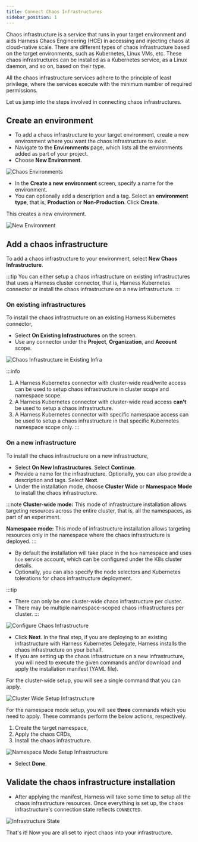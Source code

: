 ```yaml
---
title: Connect Chaos Infrastructures
sidebar_position: 1
---
```


Chaos infrastructure is a service that runs in your target environment and aids Harness Chaos Engineering (HCE) in accessing and injecting chaos at cloud-native scale. There are different types of chaos infrastructure based on the target environments, such as Kubernetes, Linux VMs, etc. These chaos infrastructures can be installed as a Kubernetes service, as a Linux daemon, and so on, based on their type.

All the chaos infrastructure services adhere to the principle of least privilege, where the services execute with the minimum number of required permissions.

Let us jump into the steps involved in connecting chaos infrastructures. 

## Create an environment
- To add a chaos infrastructure to your target environment, create a new environment where you want the chaos infrastructure to exist. 
- Navigate to the **Environments** page, which lists all the environments added as part of your project. 
- Choose **New Environment**.

![Chaos Environments](./static/connect-chaos-infrastructures/chaos-environments.png)

- In the **Create a new environment** screen, specify a name for the environment. 
- You can optionally add a description and a tag. Select an **environment type**, that is, **Production** or **Non-Production**. Click **Create**. 

This creates a new environment.

![New Environment](./static/connect-chaos-infrastructures/new-environment.png)

## Add a chaos infrastructure

To add a chaos infrastructure to your environment, select **New Chaos Infrastructure**.

:::tip
You can either setup a chaos infrastructure on existing infrastructures that uses a Harness cluster connector, that is, Harness Kubernetes connector or install the chaos infrastructure on a new infrastructure.
:::

### On existing infrastructures
To install the chaos infrastructure on an existing Harness Kubernetes connector,
- Select **On Existing Infrastructures** on the screen. 
- Use any connector under the **Project**, **Organization**, and **Account** scope.

![Chaos Infrastructure in Existing Infra](./static/connect-chaos-infrastructures/chaos-infrastructure-in-existing-infra.png)

:::info
1. A Harness Kubernetes connector with cluster-wide read/write access can be used to setup chaos infrastructure in cluster scope and namespace scope.
2. A Harness Kubernetes connector with cluster-wide read access **can't** be used to setup a chaos infrastructure.
3. A Harness Kubernetes connector with specific namespace access can be used to setup a chaos infrastructure in that specific Kubernetes namespace scope only.
:::

### On a new infrastructure
To install the chaos infrastructure on a new infrastructure, 
- Select **On New Infrastructures**. Select **Continue**. 
- Provide a name for the infrastructure. Optionally, you can also provide a description and tags. Select **Next**. 
- Under the installation mode, choose **Cluster Wide** or **Namespace Mode** to install the chaos infrastructure. 

:::note
**Cluster-wide mode:** This mode of infrastructure installation allows targeting resources across the entire cluster, that is, all the namespaces, as part of an experiment.

**Namespace mode:** This mode of infrastructure installation allows targeting resources only in the namespace where the chaos infrastructure is deployed.
:::

- By default the installation will take place in the `hce` namespace and uses `hce` service account, which can be configured under the K8s cluster details. 
- Optionally, you can also specify the node selectors and Kubernetes tolerations for chaos infrastructure deployment.


:::tip
- There can only be one cluster-wide chaos infrastructure per cluster.
- There may be multiple namespace-scoped chaos infrastructures per cluster.
:::

![Configure Chaos Infrastructure](./static/connect-chaos-infrastructures/configure-chaos-infrastructure.png)

- Click **Next**. In the final step, if you are deploying to an existing infrastructure with Harness Kubernetes Delegate, Harness installs the chaos infrastructure on your behalf. 
- If you are setting up the chaos infrastructure on a new infrastructure, you will need to execute the given commands and/or download and apply the installation manifest (YAML file).

For the cluster-wide setup, you will see a single command that you can apply.

![Cluster Wide Setup Infrastructure](./static/connect-chaos-infrastructures/cluster-wide-setup-infrastructure.png)

For the namespace mode setup, you will see **three** commands which you need to apply. These commands perform the below actions, respectively.
1. Create the target namespace,
2. Apply the chaos CRDs,
3. Install the chaos infrastructure.

![Namespace Mode Setup Infrastructure](./static/connect-chaos-infrastructures/ns-mode-setup-infrastructure.png)

- Select **Done**.

## Validate the chaos infrastructure installation
- After applying the manifest, Harness will take some time to setup all the chaos infrastructure resources. Once everything is set up, the chaos infrastructure's connection state reflects `CONNECTED`.

![Infrastructure State](./static/connect-chaos-infrastructures/infrastructure-state.png)

That's it! Now you are all set to inject chaos into your infrastructure.